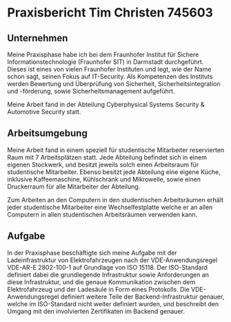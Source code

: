 # Praxisbericht Tim Christen 745603

## Unternehmen

Meine Praxisphase habe ich bei dem Fraunhofer Institut für Sichere Informationstechnologie (Fraunhofer SIT) in Darmstadt durchgeführt.
Dieses ist eines von vielen Fraunhofer Instituten und legt, wie der Name schon sagt, seinen Fokus auf IT-Security.
Als Kompetenzen des Instituts werden Bewertung und Überprüfung von Sicherheit, Sicherheitsintegration und -förderung, sowie Sicherheitsmanagement aufgeführt.

Meine Arbeit fand in der Abteilung Cyberphysical Systems Security & Automotive Security statt.

## Arbeitsumgebung

Meine Arbeit fand in einem speziell für studentische Mitarbeiter reservierten Raum mit 7 Arbeitsplätzen statt.
Jede Abteilung befindet sich in einem eigenen Stockwerk, und besitzt jeweils solch einen Arbeitsraum für studentische Mitarbeiter.
Ebenso besitzt jede Abteilung eine eigene Küche, inklusive Kaffeemaschine, Kühlschrank und Mikrowelle, sowie einen Druckerraum für alle Mitarbeiter der Abteilung.

Zum Arbeiten an den Computern in den studentischen Arbeitsräumen erhält jeder studentische Mitarbeiter eine Wechselfestplatte welche er an allen Computern in allen
studentischen Arbeitsräumen verwenden kann.

## Aufgabe

In der Praxisphase beschäftigte sich meine Aufgabe mit der Ladeinfrastruktur von Elektrofahrzeugen nach der VDE-Anwendungsregel VDE-AR-E 2802-100-1
auf Grundlage von ISO 15118. Der ISO-Standard definiert dabei die grundlegende Infrastruktur sowie Anforderungen an diese Infrastruktur, und die genaue Kommunikation
zwischen dem Elektrofahrzeug und der Ladesäule in Form eines Protokolls. Die VDE-Anwendungsregel definiert weitere Teile der Backend-Infrastruktur genauer,
welche im ISO-Standard nicht weiter definiert wurden, und beschreibt den Umgang mit den involvierten Zertifikaten im Backend genauer.

[//]: # "map <F9> :call system('pandoc -o report.pdf report.md &')<CR>"
